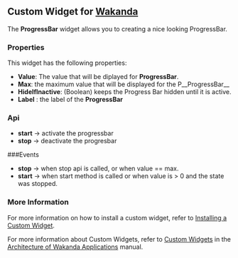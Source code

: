 ## Custom Widget for [Wakanda](http://wakanda.org)
The __ProgressBar__ widget allows you to creating a nice looking  ProgressBar.  

### Properties
This widget has the following properties:

* __Value__:  The value that will be diplayed for __ProgressBar__. 
* __Max__:  the maximum value that will be displayed for the P__ProgressBar__
* __HideIfInactive__:  (Boolean) keeps the Progress Bar hidden until it is active.
* __Label__ : the label  of the __ProgressBar__
  


### Api
* __start__ -> activate the progressbar
* __stop__ -> deactivate the progresbar

###Events
* __stop__ -> when stop api is called, or when value == max.
* __start__ -> when start method is called or when value is > 0 and the state was stopped.


### More Information
For more information on how to install a custom widget, refer to [Installing a Custom Widget](http://doc.wakanda.org/WakandaStudio0/help/Title/en/page3869.html#1027761).

For more information about Custom Widgets, refer to [Custom Widgets](http://doc.wakanda.org/Wakanda0.v5/help/Title/en/page3863.html "Custom Widgets") in the [Architecture of Wakanda Applications](http://doc.wakanda.org/Wakanda0.v5/help/Title/en/page3844.html "Architecture of Wakanda Applications") manual.
